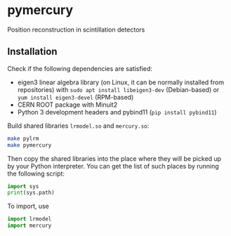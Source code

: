 # pymercury
Position reconstruction in scintillation detectors

## Installation
Check if the following dependencies are satisfied: 
* eigen3 linear algebra library (on Linux, it can be normally installed from repositories) with
  `sudo apt install libeigen3-dev` (Debian-based) or 
  `yum install eigen3-devel` (RPM-based)
* CERN ROOT package with Minuit2
* Python 3 development headers and pybind11 (`pip install pybind11`)

Build shared libraries `lrmodel.so` and `mercury.so`:
```bash
make pylrm
make pymercury
```

Then copy the shared libraries into the place where they will be picked up by your Python interpreter. 
You can get the list of such places by running the following script:
```python
import sys
print(sys.path)
```

To import, use
```python
import lrmodel
import mercury
```
